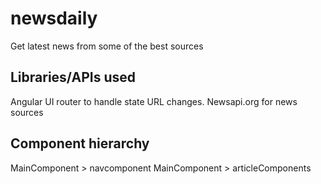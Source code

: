 # newsdaily
Get latest news from some of the best sources
## Libraries/APIs used
Angular UI router to handle state URL changes.
Newsapi.org for news sources
## Component hierarchy
MainComponent > navcomponent
MainComponent > articleComponents


